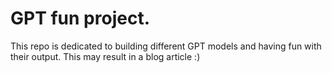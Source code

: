 # GPT fun project.

This repo is dedicated to building different GPT models and having fun with their output. This may result in a blog article :)


